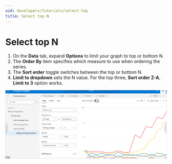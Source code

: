 ```yaml
---
uid: developers/tutorials/select-top
title: Select top N
---
```

# Select top N

1. On the **Data** tab, expand **Options** to limit your graph to top or bottom N.
1. The **Order By** item specifies which measure to use when ordering the series.
1. The **Sort order** toggle switches between the top or bottom N.
1. **Limit to dropdown** sets the N value. For the top three, **Sort order Z-A**, **Limit to 3** option works.

![Select top N](topn.png)

